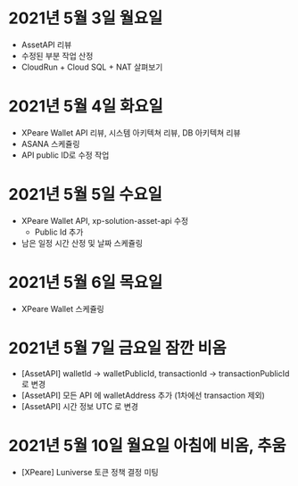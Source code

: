 
# 2021년 5월 3일 월요일 

- AssetAPI 리뷰 
- 수정된 부분 작업 산정 
- CloudRun + Cloud SQL + NAT 살펴보기 

# 2021년 5월 4일 화요일

- XPeare Wallet API 리뷰, 시스템 아키텍쳐 리뷰, DB 아키텍쳐 리뷰 
- ASANA 스케쥴링 
- API public ID로 수정 작업 

# 2021년 5월 5일 수요일

- XPeare Wallet API, xp-solution-asset-api 수정 
    - Public Id 추가 
- 남은 일정 시간 산정 및 날짜 스케쥴링

# 2021년 5월 6일 목요일

- XPeare Wallet 스케쥴링

# 2021년 5월 7일 금요일 잠깐 비옴 

- [AssetAPI] walletId -> walletPublicId, transactionId -> transactionPublicId로 변경
- [AssetAPI] 모든 API 에 walletAddress 추가 (1차에선 transaction 제외) 
- [AssetAPI] 시간 정보 UTC 로 변경  

# 2021년 5월 10일 월요일 아침에 비옴, 추움

- [XPeare] Luniverse 토큰 정책 결정 미팅 

